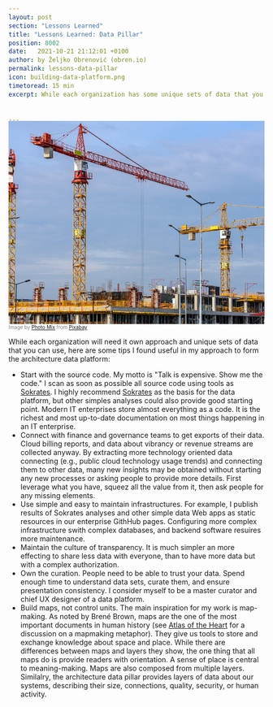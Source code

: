 ```yaml
---
layout: post
section: "Lessons Learned"
title: "Lessons Learned: Data Pillar"
position: 8002
date:   2021-10-21 21:12:01 +0100
author: by Željko Obrenović (obren.io)
permalink: lessons-data-pillar
icon: building-data-platform.png
timetoread: 15 min
excerpt: While each organization has some unique sets of data that you can use, here are some tips I found useful in my approach to form the architecture data platform.


---
```

<img style="margin-top: -20px; width: 100%; height: 400px; object-fit: cover" 
     src="assets/images/arch/building-1804030_1920.jpg">
<div style="font-size: 70%; margin-top: -16px; color: grey; margin-bottom: 12px">
Image by <a href="https://pixabay.com/users/photomix-company-1546875/?utm_source=link-attribution&amp;utm_medium=referral&amp;utm_campaign=image&amp;utm_content=1804030">Photo Mix</a> from <a href="https://pixabay.com/?utm_source=link-attribution&amp;utm_medium=referral&amp;utm_campaign=image&amp;utm_content=1804030">Pixabay</a>
</div>

While each organization will need it own approach and unique sets of data that you can use, here are some tips I found useful in my approach to form the architecture data platform:

* Start with the source code. My motto is "Talk is expensive. Show me the code." I scan as soon as possible all source code using tools as [Sokrates](sokrates.dev). I highly recommend [Sokrates](sokrates.dev) as the basis for the data platform, but other simples analyses could also provide good starting point. Modern IT enterprises store almost everything as a code. It is the richest and most up-to-date documentation on most things happening in an IT enterprise.
* Connect with finance and governance teams to get exports of their data. Cloud billing reports, and data about vibrancy or revenue streams are collected anyway. By extracting more technology oriented data connecting (e.g., public cloud technology usage trends) and connecting them to other data, many new insights may be obtained without starting any new processes or asking people to provide more details. First leverage what you have, squeez all the value from it, then ask people for any missing elements.
* Use simple and easy to maintain infrastructures. For example, I publish results of Sokrates analyses and other simple data Web apps as static resources in our enterprise GithHub pages. Configuring more complex infrastructure swith complex databases, and backend software resuires more maintenance.
* Maintain the culture of transparency. It is much simpler an more effecting to share less data with everyone, than to have more data but with a complex authorization.
* Own the curation. People need to be able to trust your data. Spend enough time to understand data sets, curate them, and ensure presentation consistency. I consider myself to be a master curator and chief UX designer of a data platform.
* Build maps, not control units. The main inspiration for my work is map-making. As noted by Brené Brown, maps are the one of the most important documents in human history (see [Atlas of the Heart](https://brenebrown.com/book/atlas-of-the-heart/) for a discussion on a mapmaking metaphor). They give us tools to store and exchange knowledge about space and place. While there are differences between maps and layers they show, the one thing that all maps do is provide readers with orientation. A sense of place is central to meaning-making. Maps are also composed from multiple layers. Similalry, the architecture data pillar provides layers of data about our systems, describing their size, connections, quality, security, or human activity.

